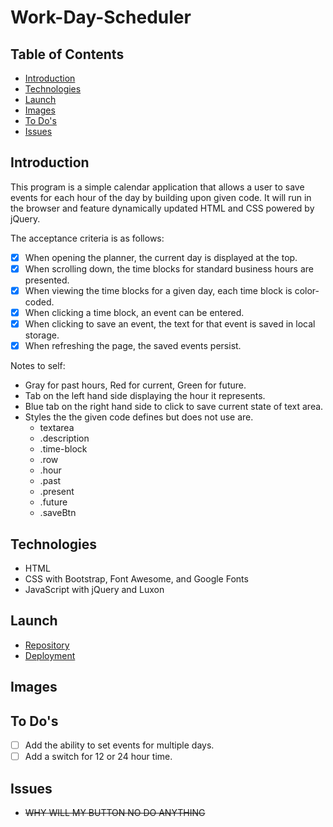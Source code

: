 # Work-Day-Scheduler

## Table of Contents

- [Introduction](#introduction)
- [Technologies](#technologies)
- [Launch](#launch)
- [Images](#images)
- [To Do's](#to-do's)
- [Issues](#issues)

## Introduction

This program is a simple calendar application that allows a user to save events for each hour of the day by building upon given code. It will run in the browser and feature dynamically updated HTML and CSS powered by jQuery.

The acceptance criteria is as follows:

- [x] When opening the planner, the current day is displayed at the top.
- [x] When scrolling down, the time blocks for standard business hours are presented.
- [x] When viewing the time blocks for a given day, each time block is color-coded.
- [x] When clicking a time block, an event can be entered.
- [x] When clicking to save an event, the text for that event is saved in local storage.
- [x] When refreshing the page, the saved events persist.

Notes to self:

- Gray for past hours, Red for current, Green for future.
- Tab on the left hand side displaying the hour it represents.
- Blue tab on the right hand side to click to save current state of text area.
- Styles the the given code defines but does not use are.
  - textarea
  - .description
  - .time-block
  - .row
  - .hour
  - .past
  - .present
  - .future
  - .saveBtn

## Technologies

- HTML
- CSS with Bootstrap, Font Awesome, and Google Fonts
- JavaScript with jQuery and Luxon

## Launch

- [Repository](https://github.com/Connerjm/Work-Day-Scheduler)
- [Deployment](https://connerjm.github.io/Work-Day-Scheduler/)

## Images

## To Do's

- [ ] Add the ability to set events for multiple days.
- [ ] Add a switch for 12 or 24 hour time.

## Issues

- ~~WHY WILL MY BUTTON NO DO ANYTHING~~

